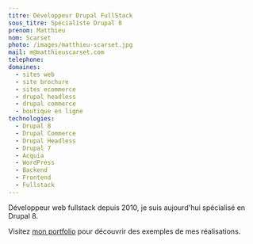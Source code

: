 ```yaml
---
titre: Développeur Drupal FullStack 
sous_titre: Spécialiste Drupal 8
prenom: Matthieu
nom: Scarset
photo: /images/matthieu-scarset.jpg
mail: m@matthieuscarset.com
telephone:
domaines:
  - sites web
  - site brochure
  - sites ecommerce
  - drupal headless
  - drupal commerce
  - boutique en ligne
technologies:
  - Drupal 8
  - Drupal Commerce
  - Drupal Headless
  - Drupal 7
  - Acquia
  - WordPress
  - Backend
  - Frontend
  - Fullstack
---
```


Développeur web fullstack depuis 2010, je suis aujourd'hui spécialisé en Drupal 8.

Visitez [mon portfolio](https://matthieuscarset.com/) pour découvrir des exemples de mes réalisations.
